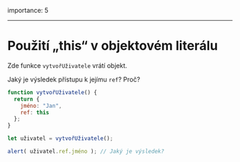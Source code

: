 importance: 5

---

# Použití „this“ v objektovém literálu

Zde funkce `vytvořUživatele` vrátí objekt.

Jaký je výsledek přístupu k jejímu `ref`? Proč?

```js
function vytvořUživatele() {
  return {
    jméno: "Jan",
    ref: this
  };
}

let uživatel = vytvořUživatele();

alert( uživatel.ref.jméno ); // Jaký je výsledek?
```

